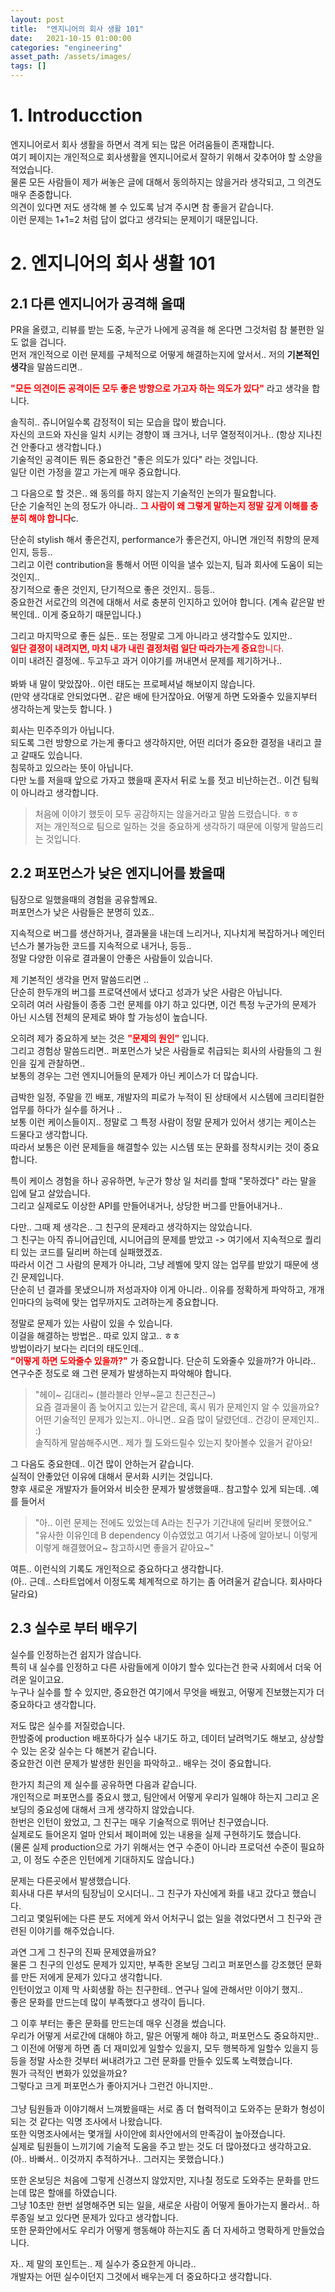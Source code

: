 ```yaml
---
layout: post
title:  "엔지니어의 회사 생활 101"
date:   2021-10-15 01:00:00
categories: "engineering"
asset_path: /assets/images/
tags: []
---
```


# 1. Introducction 

엔지니어로서 회사 생활을 하면서 격게 되는 많은 어려움들이 존재합니다.<br>
여기 페이지는 개인적으로 회사생활을 엔지니어로서 잘하기 위해서 갖추어야 할 소양을 적었습니다. <br> 
물론 모든 사람들이 제가 써놓은 글에 대해서 동의하지는 않을거라 생각되고, 그 의견도 매우 존중합니다.<br> 
의견이 있다면 저도 생각해 볼 수 있도록 남겨 주시면 참 좋을거 같습니다.<br> 
이런 문제는 1+1=2 처럼 답이 없다고 생각되는 문제이기 때문입니다. 


# 2. 엔지니어의 회사 생활 101 

## 2.1 다른 엔지니어가 공격해 올때

PR을 올렸고, 리뷰를 받는 도중, 누군가 나에게 공격을 해 온다면 그것처럼 참 불편한 일도 없을 겁니다.<br> 
먼저 개인적으로 이런 문제를 구체적으로 어떻게 해결하는지에 앞서서.. 저의 **기본적인 생각**을 말씀드리면.. 

<span style="color:red">**"모든 의견이든 공격이든 모두 좋은 방향으로 가고자 하는 의도가 있다"**</span> 라고 생각을 합니다. 

솔직히.. 쥬니어일수록 감정적이 되는 모습을 많이 봤습니다.<br> 
자신의 코드와 자신을 일치 시키는 경향이 꽤 크거나, 너무 열정적이거나.. (항상 지나친건 안좋다고 생각합니다.)<br> 
기술적인 공격이든 뭐든 중요한건 "좋은 의도가 있다" 라는 것입니다. <br> 
일단 이런 가정을 깔고 가는게 매우 중요합니다. 

그 다음으로 할 것은.. 왜 동의를 하지 않는지 기술적인 논의가 필요합니다.<br> 
단순 기술적인 논의 정도가 아니라.. <span style="color:red">**그 사람이 왜 그렇게 말하는지 정말 깊게 이해를 충분히 해야 합니다**</span>c. <br> 

단순히 stylish 해서 좋은건지, performance가 좋은건지, 아니면 개인적 취향의 문제인지, 등등.. <br> 
그리고 이런 contribution을 통해서 어떤 이익을 낼수 있는지, 팀과 회사에 도움이 되는 것인지..<br> 
장기적으로 좋은 것인지, 단기적으로 좋은 것인지.. 등등.. <br>
중요한건 서로간의 의견에 대해서 서로 충분히 인지하고 있어야 합니다. (계속 같은말 반복인데.. 이게 중요하기 때문입니다.)

그리고 마지막으로 좋든 싫든.. 또는 정말로 그게 아니라고 생각할수도 있지만..<br> 
<span style="color:red">**일단 결정이 내려지면, 마치 내가 내린 결정처럼 일단 따라가는게 중요**합니다.</span><br>
이미 내려진 결정에.. 두고두고 과거 이야기를 꺼내면서 문제를 제기하거나..<br>  
봐봐 내 말이 맞았잖아.. 이런 태도는 프로페셔널 해보이지 않습니다.<br>
(만약 생각대로 안되었다면.. 같은 배에 탄거잖아요. 어떻게 하면 도와줄수 있을지부터 생각하는게 맞는듯 합니다. )

회사는 민주주의가 아닙니다. <br> 
되도록 그런 방향으로 가는게 좋다고 생각하지만, 어떤 리더가 중요한 결정을 내리고 끌고 갈때도 있습니다.<br> 
침묵하고 있으라는 뜻이 아닙니다. <br> 
다만 노를 저을때 앞으로 가자고 했을때 혼자서 뒤로 노를 젓고 비난하는건..  이건 팀웍이 아니라고 생각합니다. 

> 처음에 이야기 했듯이 모두 공감하지는 않을거라고 말씀 드렸습니다. ㅎㅎ <br> 
> 저는 개인적으로 팀으로 일하는 것을 중요하게 생각하기 때문에 이렇게 말씀드리는 것입니다. 

## 2.2 퍼포먼스가 낮은 엔지니어를 봤을때

팀장으로 일했을때의 경험을 공유할께요. <br> 
퍼포먼스가 낮은 사람들은 분명히 있죠.. 

지속적으로 버그를 생산하거나, 결과물을 내는데 느리거나, 지나치게 복잡하거나 메인터넌스가 불가능한 코드를 지속적으로 내거나, 등등..<br> 
정말 다양한 이유로 결과물이 안좋은 사람들이 있습니다. 

제 기본적인 생각을 먼저 말씀드리면 ..<br> 
단순히 한두개의 버그를 프로뎍션에서 냈다고 성과가 낮은 사람은 아닙니다. <br> 
오히려 여러 사람들이 종종 그런 문제를 야기 하고 있다면, 이건 특정 누군가의 문제가 아닌 시스템 전체의 문제로 봐야 할 가능성이 높습니다. 

오히려 제가 중요하게 보는 것은 <span style="color:red">**"문제의 원인"**</span> 입니다.<br> 
그리고 경험상 말씀드리면.. 퍼포먼스가 낮은 사람들로 취급되는 회사의 사람들의 그 원인을 깊게 관찰하면.. <br> 
보통의 경우는 그런 엔지니어들의 문제가 아닌 케이스가 더 많습니다. 

급박한 일정, 주말을 낀 배포, 개발자의 피로가 누적이 된 상태에서 시스템에 크리티컬한 업무를 하다가 실수를 하거나 ..<br> 
보통 이런 케이스들이지.. 정말로 그 특정 사람이 정말 문제가 있어서 생기는 케이스는 드물다고 생각합니다.<br> 
따라서 보통은 이런 문제들을 해결할수 있는 시스템 또는 문화를 정착시키는 것이 중요합니다. 

특이 케이스 경험을 하나 공유하면, 누군가 항상 일 처리를 할때 "못하겠다" 라는 말을 입에 달고 살았습니다. <br> 
그리고 실제로도 이상한 API를 만들어내거나, 상당한 버그를 만들어내거나.. <br>

다만.. 그때 제 생각은.. 그 친구의 문제라고 생각하지는 않았습니다. <br> 
그 친구는 아직 쥬니어급인데, 시니어급의 문제를 받았고 -> 여기에서 지속적으로 퀄리티 있는 코드를 딜리버 하는데 실패했겠죠.<br>
따라서 이건 그 사람의 문제가 아니라, 그냥 레벨에 맞지 않는 업무를 받았기 때문에 생긴 문제입니다.<br> 
단순히 넌 결과를 못냈으니까 저성과자야 이게 아니라.. 이유를 정확하게 파악하고, 개개인마다의 능력에 맞는 업무까지도 고려하는게 중요합니다. 

정말로 문제가 있는 사람이 있을 수 있습니다. <br>
이걸을 해결하는 방법은.. 따로 있지 않고.. ㅎㅎ<br> 
방법이라기 보다는 리더의 태도인데.. <br> 
<span style="color:red">**"어떻게 하면 도와줄수 있을까?"**</span> 가 중요합니다. 
단순히 도와줄수 있을까?가 아니라.. 연구수준 정도로 왜 그런 문제가 발생하는지 파악해야 합니다. 

> "헤이~ 김대리~ (블라블라 안부~묻고 친근친근~)<br> 
> 요즘 결과물이 좀 늦어지고 있는거 같은데, 혹시 뭐가 문제인지 알 수 있을까요? <br> 
> 어떤 기술적인 문제가 있는지.. 아니면.. 요즘 많이 달렸던데.. 건강이 문제인지.. :)<br>
> 솔직하게 말씀해주시면.. 제가 뭘 도와드릴수 있는지 찾아볼수 있을거 같아요! <br>


그 다음도 중요한데.. 이건 많이 안하는거 같습니다.<br> 
실적이 안좋았던 이유에 대해서 문서화 시키는 것입니다. <br>
향후 새로운 개발자가 들어와서 비슷한 문제가 발생했을때.. 참고할수 있게 되는데. .예를 들어서 <br> 

> "아.. 이런 문제는 전에도 있었는데 A라는 친구가 기간내에 딜리버 못했어요."<br> 
> "유사한 이유인데 B dependency 이슈였었고 여기서 나중에 알아보니 이렇게 이렇게 해결했어요~ 참고하시면 좋을거 같아요~"<br> 

여튼.. 이런식의 기록도 개인적으로 중요하다고 생각합니다. <br>
(아.. 근데.. 스타트업에서 이정도록 체계적으로 하기는 좀 어려울거 같습니다. 회사마다 달라요)



## 2.3 실수로 부터 배우기

실수를 인정하는건 쉽지가 않습니다. <br> 
특히 내 실수를 인정하고 다른 사람들에게 이야기 할수 있다는건 한국 사회에서 더욱 어려운 일이고요. <br>
누구나 실수를 할 수 있지만, 중요한건 여기에서 무엇을 배웠고, 어떻게 진보했는지가 더 중요하다고 생각합니다. 

저도 많은 실수를 저질렀습니다.<br> 
한밤중에 production 배포하다가 실수 내기도 하고, 데이터 날려먹기도 해보고, 상상할수 있는 온갖 실수는 다 해본거 같습니다. <br> 
중요한건 이런 문제가 발생한 원인을 파악하고.. 배우는 것이 중요합니다. 


한가지 최근의 제 실수를 공유하면 다음과 같습니다.<br> 
개인적으로 퍼포먼스를 중요시 했고, 팀안에서 어떻게 우리가 일해야 하는지 그리고 온보딩의 중요성에 대해서 크게 생각하지 않았습니다.<br> 
한번은 인턴이 왔었고, 그 친구는 매우 기술적으로 뛰어난 친구였습니다. <br>
실제로도 들어온지 얼마 안되서 페이퍼에 있는 내용을 실제 구현하기도 했습니다. <br>
(물론 실제 production으로 가기 위해서는 연구 수준이 아니라 프로덕션 수준이 필요하고, 이 정도 수준은 인턴에게 기대하지도 않습니다.)

문제는 다른곳에서 발생했습니다. <br> 
회사내 다른 부서의 팀장님이 오시더니.. 그 친구가 자신에게 화를 내고 갔다고 했습니다. <br> 
그리고 몇일뒤에는 다른 분도 저에게 와서 어처구니 없는 일을 겪었다면서 그 친구와 관련된 이야기를 해주었습니다. <br>

과연 그게 그 친구의 진짜 문제였을까요?<br> 
물론 그 친구의 인성도 문제가 있지만, 부족한 온보딩 그리고 퍼포먼스를 강조했던 문화를 만든 저에게 문제가 있다고 생각합니다.<br> 
인턴이었고 이제 막 사회생활 하는 친구한테.. 연구나 일에 관해서만 이야기 했지..<br> 
좋은 문화를 만드는데 많이 부족했다고 생각이 듭니다.<br> 

그 이후 부터는 좋은 문화를 만드는데 매우 신경을 썼습니다. <br> 
우리가 어떻게 서로간에 대해야 하고, 말은 어떻게 해야 하고, 퍼포먼스도 중요하지만..<br> 
그 이전에 어떻게 하면 좀 더 재미있게 일할수 있을지, 모두 행복하게 일할수 있을지 등등을 정말 사소한 것부터 써내려가고 그런 문화를 만들수 있도록 노력했습니다.<br>
뭔가 극적인 변화가 있었을까요? <br> 
그렇다고 크게 퍼포먼스가 좋아지거나 그런건 아니지만..<br>  
그냥 팀원들과 이야기해서 느껴봤을때는 서로 좀 더 협력적이고 도와주는 문화가 형성이 되는 것 같다는 익명 조사에서 나왔습니다. <br>
또한 익명조사에서는 몇개월 사이안에 회사안에서의 만족감이 높아졌습니다. <br>
실제로 팀원들이 느끼기에 기술적 도움을 주고 받는 것도 더 많아졌다고 생각하고요. (아.. 바빠서.. 이것까지 추적하거나.. 그러지는 못했습니다.)

또한 온보딩은 처음에 그렇게 신경쓰지 않았지만, 지나칠 정도로 도와주는 문화를 만드는데 많은 할애를 하였습니다.<br> 
그냥 10초만 한번 설명해주면 되는 일을, 새로운 사람이 어떻게 돌아가는지 몰라서.. 하루종일 보고 있다면 문제가 있다고 생각합니다. <br> 
또한 문화안에서도 우리가 어떻게 행동해야 하는지도 좀 더 자세하고 명확하게 만들었습니다. <br> 

자.. 제 말의 포인트는.. 제 실수가 중요한게 아니라.. <br>
개발자는 어떤 실수이던지 그것에서 배우는게 더 중요하다고 생각합니다. <br>
